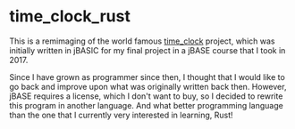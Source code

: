 # time_clock_rust
This is a remimaging of the world famous [time_clock](https://github.com/realcooltrev/time_clock) project,
which was initially written in jBASIC for my final project in a jBASE course
that I took in 2017.

Since I have grown as programmer since then, I thought that I would like to go
back and improve upon what was originally written back then. However, jBASE
requires a license, which I don't want to buy, so I decided to rewrite this
program in another language. And what better programming language than the one
that I currently very interested in learning, Rust!